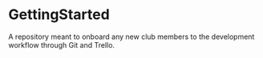 # GettingStarted
A repository meant to onboard any new club members to the development workflow through Git and Trello.
